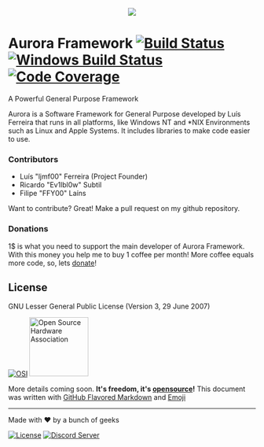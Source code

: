 <p align="center"><img src="https://avatars1.githubusercontent.com/u/39140288?s=250&v=4"></p>

# Aurora Framework [![Build Status](https://travis-ci.org/aurorafossorg/framework.svg)](https://travis-ci.org/aurorafossorg/framework) [![Windows Build Status](https://ci.appveyor.com/api/projects/status/n138i29hcvx8k0iw?svg=true)](https://ci.appveyor.com/project/aurorafoss/framework) [![Code Coverage](https://codecov.io/gh/aurorafossorg/framework/branch/master/graph/badge.svg)](https://codecov.io/gh/aurorafossorg/framework)

A Powerful General Purpose Framework


Aurora is a Software Framework for General Purpose developed by Luís Ferreira that runs in all platforms, like Windows NT and \*NIX Environments such as Linux and Apple Systems. It includes libraries to make code easier to use.

### Contributors
 - Luís "ljmf00" Ferreira (Project Founder)
 - Ricardo "Ev1lbl0w" Subtil
 - Filipe "FFY00" Laíns

Want to contribute? Great! Make a pull request on my github repository.

### Donations
1$ is what you need to support the main developer of Aurora Framework. With this money you help me to buy 1 coffee per month! More coffee equals more code, so, lets [donate](https://www.aurorafoss.org/donate.html)!

## License

GNU Lesser General Public License (Version 3, 29 June 2007)


[![OSI](https://opensource.org/files/osi_logo_100X133_90ppi_0.png "Open Source Initiative")](https://opensource.org/) [<img src="https://upload.wikimedia.org/wikipedia/commons/thumb/f/fd/Open-source-hardware-logo.svg/512px-Open-source-hardware-logo.svg.png" alt="Open Source Hardware Association" width="120">](http://www.oshwa.org/ "Open Source Hardware Association")

More details coming soon. **It's freedom, it's [opensource](https://opensource.org/)!**
This document was written with [GitHub Flavored Markdown](https://guides.github.com/features/mastering-markdown/) and [Emoji](http://www.emoji-cheat-sheet.com/)

---
Made with ❤ by a bunch of geeks


[![License](https://img.shields.io/badge/license-LGPLv3-lightgrey.svg)](https://www.gnu.org/licenses/lgpl-3.0.html) [![Discord Server](https://discordapp.com/api/guilds/350229534832066572/embed.png)](https://discord.gg/4YuxJj)